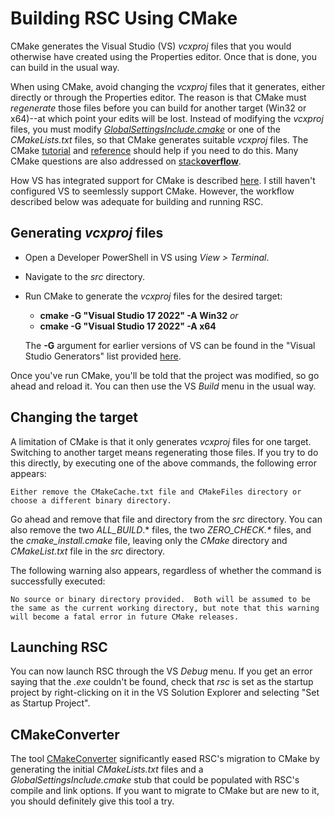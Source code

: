 # Building RSC Using CMake

CMake generates the Visual Studio (VS) _vcxproj_ files that you would
otherwise have created using the Properties editor. Once that is done,
you can build in the usual way.

When using CMake, avoid changing the _vcxproj_ files that it generates,
either directly or through the Properties editor. The reason is that
CMake must _regenerate_ those files before you can build for another
target (Win32 or x64)--at which point your edits will be lost.
Instead of modifying the _vcxproj_ files, you must modify
[_GlobalSettingsInclude.cmake_](src/CMake/GlobalSettingsInclude.cmake)
or one of the _CMakeLists.txt_ files, so that CMake generates suitable
_vcxproj_ files. The CMake
[tutorial](https://cmake.org/cmake/help/latest/guide/tutorial/index.html#)
and
[reference](https://cmake.org/cmake/help/latest/index.html#) should help
if you need to do this. Many CMake questions are also addressed on
[stack**overflow**](https://stackoverflow.com/questions/tagged/cmake?sort=MostVotes&edited=true).

How VS has integrated support for CMake is described
[here](https://docs.microsoft.com/en-us/cpp/build/cmake-projects-in-visual-studio?view=msvc-170).
I still haven't configured VS to seemlessly support CMake. However, the
workflow described below was adequate for building and running RSC.

## Generating _vcxproj_ files

- Open a Developer PowerShell in VS using _View > Terminal_.
- Navigate to the _src_ directory.
- Run CMake to generate the _vcxproj_ files for the desired target:

  - **cmake -G "Visual Studio 17 2022" -A Win32** _or_
  - **cmake -G "Visual Studio 17 2022" -A x64**

  The **-G** argument for earlier versions of VS can be found in the
"Visual Studio Generators" list provided
[here](https://cmake.org/cmake/help/latest/manual/cmake-generators.7.html#id7).

Once you've run CMake, you'll be told that the project was modified, so go
ahead and reload it. You can then use the VS _Build_ menu in the usual way.

## Changing the target

A limitation of CMake is that it only generates _vcxproj_ files for one
target. Switching to another target means regenerating those files. If
you try to do this directly, by executing one of the above commands,
the following error appears:

`Either remove the CMakeCache.txt file and CMakeFiles directory or
choose a different binary directory.`

Go ahead and remove that file and directory from the _src_ directory.
You can also remove the two _ALL_BUILD_.* files, the two _ZERO_CHECK.*_
files, and the _cmake_install.cmake_ file, leaving only the _CMake_
directory and _CMakeList.txt_ file in the _src_ directory.

The following warning also appears, regardless of whether the command
is successfully executed:

`No source or binary directory provided.  Both will be assumed to be
the same as the current working directory, but note that this warning
will become a fatal error in future CMake releases.`


## Launching RSC

You can now launch RSC through the VS _Debug_ menu. If you get an error
saying that the _.exe_ couldn't be found, check that _rsc_ is set as
the startup project by right-clicking on it in the VS Solution Explorer
and selecting "Set as Startup Project".

## CMakeConverter

The tool [CMakeConverter](https://github.com/pavelliavonau/cmakeconverter)
significantly eased RSC's migration to CMake by generating the initial
_CMakeLists.txt_ files and a _GlobalSettingsInclude.cmake_ stub that could
be populated with RSC's compile and link options. If you want to migrate
to CMake but are new to it, you should definitely give this tool a try.

